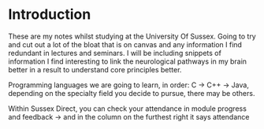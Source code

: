 # Introduction

These are my notes whilst studying at the University Of Sussex. Going to try and cut out a lot of the bloat that is on canvas and any information I find redundant in lectures and seminars. I will be including snippets of information I find interesting to link the neurological pathways in my brain better in a result to understand core principles better.

Programming languages we are going to learn, in order: C -&gt; C++ -&gt; Java, depending on the specialty field you decide to pursue, there may be others.

Within Sussex Direct, you can check your attendance in module progress and feedback -&gt; and in the column on the furthest right it says attendance


